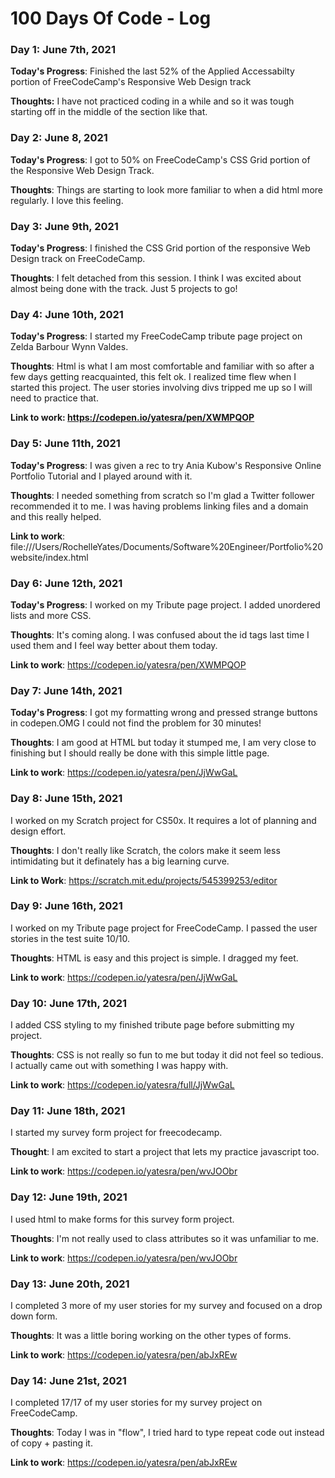 # 100 Days Of Code - Log

### Day 1: June 7th, 2021 

**Today's Progress**: Finished the last 52% of the Applied Accessabilty portion of FreeCodeCamp's Responsive Web Design track

**Thoughts:** I have not practiced coding in a while and so it was tough starting off in the middle of the section like that.


### Day 2: June 8, 2021 

**Today's Progress**: I got to 50% on FreeCodeCamp's CSS Grid portion of the Responsive Web Design Track. 

**Thoughts**: Things are starting to look more familiar to when a did html more regularly. I love this feeling.

### Day 3: June 9th, 2021

**Today's Progress**:
I finished the CSS Grid portion of the responsive Web Design track on FreeCodeCamp.

**Thoughts**:
I felt detached from this session. I think I was excited about almost being done with the track. Just 5 projects to go!


### Day 4: June 10th, 2021

**Today's Progress**:
I started my FreeCodeCamp tribute page project on Zelda Barbour Wynn Valdes.

**Thoughts**:
Html is what I am most comfortable and familiar with so after a few days getting reacquainted, this felt ok. I realized time flew when I started this project. The user stories involving divs tripped me up so I will need to practice that.

**Link to work: https://codepen.io/yatesra/pen/XWMPQOP**


### Day 5: June 11th, 2021

**Today's Progress**:
I was given a rec to try Ania Kubow's Responsive Online Portfolio Tutorial and I played around with it.


**Thoughts**:
I needed something from scratch so I'm glad a Twitter follower recommended it to me. I was having problems linking files and a domain and this really helped.


**Link to work**:
file:///Users/RochelleYates/Documents/Software%20Engineer/Portfolio%20website/index.html


### Day 6: June 12th, 2021

**Today's Progress**:
I worked on my Tribute page project. I added unordered lists and more CSS. 

**Thoughts**:
It's coming along. I was confused about the id tags last time I used them and I feel way better about them today.


**Link to work**:
https://codepen.io/yatesra/pen/XWMPQOP



### Day 7: June 14th, 2021
**Today's Progress**:
I got my formatting wrong and pressed strange buttons in codepen.OMG I could not find the problem for 30 minutes!

**Thoughts**:
I am good at HTML but today it stumped me, I am very close to finishing but I should really be done with this simple little page.

**Link to work**:
https://codepen.io/yatesra/pen/JjWwGaL

### Day 8: June 15th, 2021
I worked on my Scratch project for CS50x. It requires a lot of planning and design effort.

**Thoughts**:
I don't really like Scratch, the colors make it seem less intimidating but it definately has a big learning curve.

**Link to Work**:
https://scratch.mit.edu/projects/545399253/editor


### Day 9: June 16th, 2021
I worked on my Tribute page project for FreeCodeCamp. I passed the user stories in the test suite 10/10.


**Thoughts**:
HTML is easy and this project is simple. I dragged my feet.

**Link to work**:
https://codepen.io/yatesra/pen/JjWwGaL


### Day 10: June 17th, 2021
I added CSS styling to my finished tribute page before submitting my project.

**Thoughts**:
CSS is not really so fun to me but today it did not feel so tedious. I actually came out with something I was happy with.

**Link to work**:
https://codepen.io/yatesra/full/JjWwGaL


### Day 11: June 18th, 2021
I started my survey form project for freecodecamp.

**Thought**: I am excited to start a project that lets my practice javascript too.

**Link to work**:
https://codepen.io/yatesra/pen/wvJOObr


### Day 12: June 19th, 2021
I used html to make forms for this survey form project. 

**Thoughts**:
I'm not really used to class attributes so it was unfamiliar to me.



**Link to work**: https://codepen.io/yatesra/pen/wvJOObr



### Day 13: June 20th, 2021

I completed 3 more of my user stories for my survey and focused on a drop down form.

**Thoughts**:
It was a little boring working on the other types of forms.


**Link to work**:
https://codepen.io/yatesra/pen/abJxREw


### Day 14: June 21st, 2021

I completed 17/17 of my user stories for my  survey project on FreeCodeCamp.

**Thoughts**:
Today I was in "flow", I tried hard to type repeat code out instead of copy + pasting it.

**Link to work**:
https://codepen.io/yatesra/pen/abJxREw
